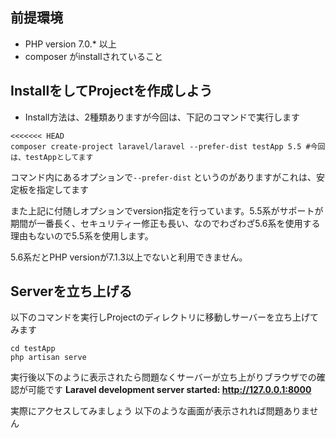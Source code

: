 前提環境
----
- PHP version 7.0.* 以上
- composer がinstallされていること



InstallをしてProjectを作成しよう
----

- Install方法は、2種類ありますが今回は、下記のコマンドで実行します

```shell
<<<<<<< HEAD
composer create-project laravel/laravel --prefer-dist testApp 5.5 #今回は、testAppとしてます
```
 
コマンド内にあるオプションで`--prefer-dist` というのがありますがこれは、安定板を指定してます
 
また上記に付随しオプションでversion指定を行っています。5.5系がサポートが期間が一番長く、セキュリティー修正も長い、なのでわざわざ5.6系を使用する理由もないので5.5系を使用します。
 
5.6系だとPHP versionが7.1.3以上でないと利用できません。 
 
Serverを立ち上げる
----
以下のコマンドを実行しProjectのディレクトリに移動しサーバーを立ち上げてみます
```shell
cd testApp
php artisan serve
```

実行後以下のように表示されたら問題なくサーバーが立ち上がりブラウザでの確認が可能です
**Laravel development server started: <http://127.0.0.1:8000>**

実際にアクセスしてみましょう
以下のような画面が表示されれば問題ありません
